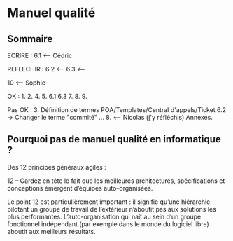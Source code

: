 # Manuel qualité

## Sommaire

ECRIRE :
6.1 <-- Cédric

REFLECHIR :
6.2 <--
6.3 <--

10 <-- Sophie

OK :
1.
2.
4.
5.
6.1
6.3
7.
8.
9.

Pas OK :
3. Définition de termes POA/Templates/Central d'appels/Ticket
6.2 -> Changer le terme "commité" ...
8. <-- Nicolas (j'y réfléchis)
Annexes.

## Pourquoi pas de manuel qualité en informatique ?

Des 12 principes généraux agiles :

12 – Gardez en tête le fait que les meilleures architectures, spécifications et conceptions émergent d’équipes auto-organisées.

Le point 12 est particulièrement important : il signifie qu’une hiérarchie
pilotant un groupe de travail de l’extérieur n’aboutit pas aux solutions les
plus performantes. L’auto-organisation qui naît au sein d’un groupe fonctionnel
indépendant (par exemple dans le monde du logiciel libre) aboutit aux meilleurs
résultats.
